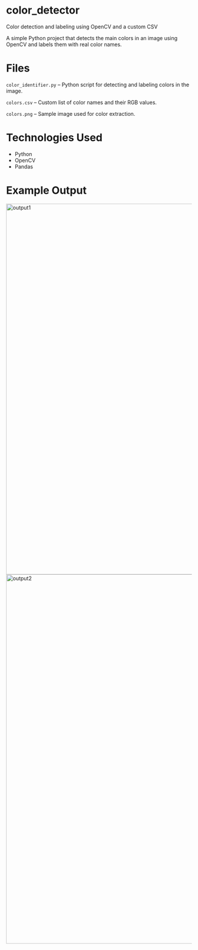 # color_detector
Color detection and labeling using OpenCV and a custom CSV

A simple Python project that detects the main colors in an image using OpenCV and labels them with real color names.

# Files
`color_identifier.py` – Python script for detecting and labeling colors in the image.

`colors.csv` – Custom list of color names and their RGB values.

`colors.png` – Sample image used for color extraction.


# Technologies Used
- Python  
- OpenCV  
- Pandas

# Example Output 
<img width="1917" height="1004" alt="output1" src="https://github.com/user-attachments/assets/64dfb2f6-b49b-4309-960d-c76f3f5ad6ea" />
<img width="1920" height="1000" alt="output2" src="https://github.com/user-attachments/assets/7646ce69-463d-4869-99fc-27fa46a3303e" />
